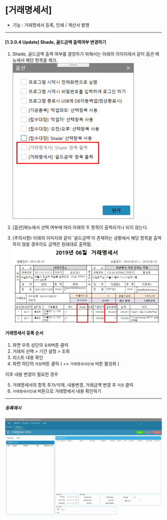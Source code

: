 # [거래명세서]
* 기능 : 거래명세서 등록, 인쇄 / 계산서 발행

---
#### [1.3.0.4 Update] Shade, 골드금액 출력여부 변경하기
1. Shade, 골드금액 출력 여부를 결정하기 위해서는 아래의 이미지에서 같이 옵션 메뉴에서 해당 항목을 체크.
![옵션선택](img/현황출력_거래명세서_shade골드금액.png)

2. [옵션]메뉴에서 선택 여부에 따라 아래의 두 항목이 출력되거나 되지 않는다.
3. (주의사항) 아래의 이미지와 같이 '골드금액'이 존재하는 상황에서 해당 항목을 출력하지 않을 경우라도 금액은 원래대로 출력됨.
![옵션선택](img/거래명세서_shade골드금액.png)

#### 거래명세서 등록 순서
1. 화면 우측 상단의 `등록`버튼 클릭
2. 거래처 선택 > 기간 설정 > 조회
3. 리스트 내용 확인
4. 화면 하단의 `저장`버튼 클릭  ( => `거래명세서인쇄` 버튼 활성화 )

이후 내용 변경이 필요한 경우

5. 거래명세서의 항목 추가/삭제, 내용변경, 거래금액 변경 후 `저장` 클릭
6. `거래명세서인쇄` 버튼으로 거래명세서 내용 확인하기

---
##### 등록예시
![거래명세서 등록예시](img/거래명세서_등록_인쇄.gif)